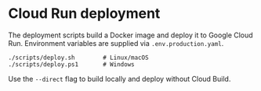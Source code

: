 # Cloud Run deployment

The deployment scripts build a Docker image and deploy it to Google Cloud Run. Environment variables are supplied via `.env.production.yaml`.

```
./scripts/deploy.sh        # Linux/macOS
./scripts/deploy.ps1       # Windows
```

Use the `--direct` flag to build locally and deploy without Cloud Build.
